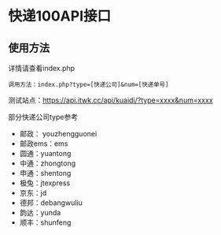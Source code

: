 # 快递100API接口

## 使用方法

 详情请查看index.php



 `调用方法：index.php?type=[快递公司]&num=[快递单号]`

测试站点：https://api.itwk.cc/api/kuaidi/?type=xxxx&num=xxxx

部分快递公司type参考

- 邮政： youzhengguonei
- 邮政ems：ems
- 圆通：yuantong
- 中通：zhongtong
- 申通：shentong
- 极兔：jtexpress
- 京东：jd
- 德邦：debangwuliu
- 韵达：yunda
- 顺丰：shunfeng
